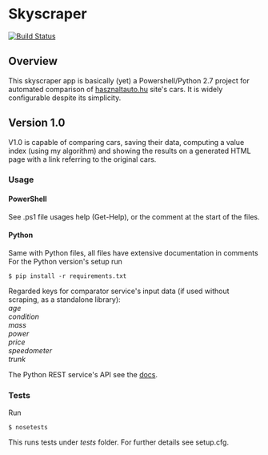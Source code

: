 # Skyscraper

[![Build Status](https://travis-ci.org/amdor/skyscraper.svg?branch=master)](https://travis-ci.org/amdor/skyscraper)
## Overview
This skyscraper app is basically (yet) a Powershell/Python 2.7 project for automated comparison of [hasznaltauto.hu](http://hasznaltauto.hu) site's cars. It is widely configurable despite its simplicity.
## Version 1.0
V1.0 is capable of comparing cars, saving their data, computing a value index (using my algorithm) and showing the results on a generated HTML page with a link referring to the original cars.
### Usage
#### PowerShell
See .ps1 file usages help (Get-Help), or the comment at the start of the files.
#### Python
Same with Python files, all files have extensive documentation in comments
For the Python version's setup run
```
$ pip install -r requirements.txt
```

Regarded keys for comparator service's input data (if used without scraping, as a standalone library): <br/>
*age* <br/>
*condition* <br/>
*mass* <br/>
*power* <br/>
*price* <br/>
*speedometer* <br/>
*trunk* <br/>

The Python REST service's API see the [docs](https://github.com/amdor/skyscraper/tree/master/docs).

### Tests
Run
```
$ nosetests
```
This runs tests under *tests* folder. For further details see setup.cfg.
